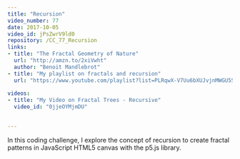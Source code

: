```yaml
---
title: "Recursion"
video_number: 77
date: 2017-10-05
video_id: jPsZwrV9ld0
repository: /CC_77_Recursion
links:
- title: "The Fractal Geometry of Nature"  
  url: "http://amzn.to/2xiVwht"
  author: "Benoit Mandlebrot"
- title: "My playlist on fractals and recursion"  
  url: "https://www.youtube.com/playlist?list=PLRqwX-V7Uu6bXUJvjnMWGU5SmjhI-OXef"
  
videos:
- title: "My Video on Fractal Trees - Recursive"
  video_id: "0jjeOYMjmDU"

  
---
```


In this coding challenge, I explore the concept of recursion to create fractal patterns in JavaScript HTML5 canvas with the p5.js library.

